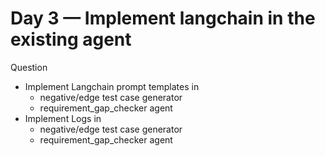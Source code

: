 # Day 3 — Implement langchain in the existing agent

Question

- Implement Langchain prompt templates in 
  - negative/edge test case generator
  - requirement_gap_checker agent
- Implement Logs in 
  - negative/edge test case generator
  - requirement_gap_checker agent